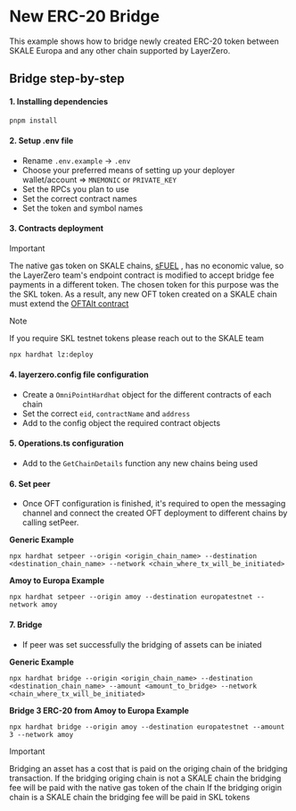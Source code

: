 # New ERC-20 Bridge

This example shows how to bridge newly created ERC-20 token between SKALE Europa and any other chain supported by LayerZero.

## Bridge step-by-step

#### 1. Installing dependencies

```bash
pnpm install
```

#### 2. Setup .env file

- Rename `.env.example` -> `.env`
- Choose your preferred means of setting up your deployer wallet/account => `MNEMONIC` or `PRIVATE_KEY`
- Set the RPCs you plan to use
- Set the correct contract names
- Set the token and symbol names

#### 3. Contracts deployment

> [!IMPORTANT] 
> The native gas token on SKALE chains, [sFUEL](https://docs.skale.space/learn/beginner/skale-chain-gas) , has no economic value, so the LayerZero team's endpoint contract is modified to accept bridge fee payments in a different token. The chosen token for this purpose was the the SKL token. As a result, any new OFT token created on a SKALE chain must extend the [OFTAlt contract](https://docs.layerzero.network/v2/developers/evm/oft/oft-patterns-extensions#oft-alt)

> [!NOTE]  
> If you require SKL testnet tokens please reach out to the SKALE team

```bash
npx hardhat lz:deploy
```

#### 4. layerzero.config file configuration

- Create a `OmniPointHardhat` object for the different contracts of each chain
- Set the correct `eid`, `contractName` and `address`
- Add to the config object the required contract objects

#### 5. Operations.ts configuration

- Add to the `GetChainDetails` function any new chains being used 

#### 6. Set peer

- Once OFT configuration is finished, it's required to open the messaging channel and connect the created OFT deployment to different chains by calling setPeer.

**Generic Example**
```
npx hardhat setpeer --origin <origin_chain_name> --destination <destination_chain_name> --network <chain_where_tx_will_be_initiated>
```
**Amoy to Europa Example**
```
npx hardhat setpeer --origin amoy --destination europatestnet --network amoy  
``` 

#### 7. Bridge 

- If peer was set successfully the bridging of assets can be iniated

**Generic Example**
```
npx hardhat bridge --origin <origin_chain_name> --destination <destination_chain_name> --amount <amount_to_bridge> --network <chain_where_tx_will_be_initiated>
```

**Bridge 3 ERC-20 from Amoy to Europa Example**
```
npx hardhat bridge --origin amoy --destination europatestnet --amount 3 --network amoy
```

> [!IMPORTANT] 
> Bridging an asset has a cost that is paid on the origing chain of the bridging transaction. 
> If the bridging origing chain is not a SKALE chain the bridging fee will be paid with the native gas token of the chain
> If the bridging origin chain is a SKALE chain the bridging fee will be paid in SKL tokens 
